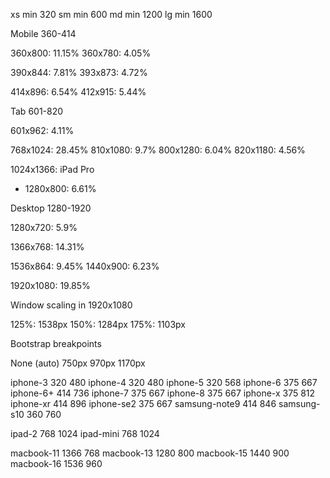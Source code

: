 xs min 320
sm min 600
md min 1200
lg min 1600

Mobile    360-414

360x800: 11.15%
360x780: 4.05%

390x844: 7.81%
393x873: 4.72%

414x896: 6.54%
412x915: 5.44%

Tab     601-820

601x962: 4.11%

768x1024: 28.45%
810x1080: 9.7%
800x1280: 6.04%
820x1180: 4.56%

1024x1366: iPad Pro
- 1280x800: 6.61%

Desktop    1280-1920

1280x720: 5.9%

1366x768: 14.31%

1536x864: 9.45%
1440x900: 6.23%

1920x1080: 19.85%


Window scaling in 1920x1080

125%: 1538px
150%: 1284px
175%: 1103px

Bootstrap breakpoints

None (auto)	750px	970px	1170px









iphone-3	320	480
iphone-4	320	480
iphone-5	320	568
iphone-6	375	667
iphone-6+	414	736
iphone-7	375	667
iphone-8	375	667
iphone-x	375	812
iphone-xr	414	896
iphone-se2	375	667
samsung-note9	414	846
samsung-s10	360	760

ipad-2	768	1024
ipad-mini	768	1024

macbook-11	1366	768
macbook-13	1280	800
macbook-15	1440	900
macbook-16	1536	960
